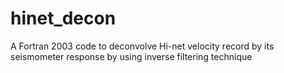 hinet_decon
===========

A Fortran 2003 code to deconvolve Hi-net velocity record by its seismometer response by using inverse filtering technique
